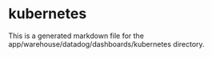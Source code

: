 # kubernetes
This is a generated markdown file for the app/warehouse/datadog/dashboards/kubernetes directory.
